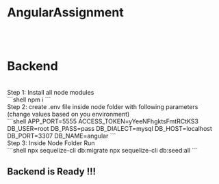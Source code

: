 # AngularAssignment
 <br /> <br />
<h1>Backend</h1>
 <br /> 
Step 1: Install all node modules <br />
```shell
    npm i
```
 <br />
Step 2: create .env file inside node folder with following parameters (change values based on you environment) <br />
```shell
    APP_PORT=5555 
    ACCESS_TOKEN=yYeeNFhgktsFmtRCtKS3 
    DB_USER=root 
    DB_PASS=pass
    DB_DIALECT=mysql
    DB_HOST=localhost
    DB_PORT=3307
    DB_NAME=angular
```
 <br />
Step 3: Inside Node Folder Run <br />
```shell
    npx sequelize-cli db:migrate 
    npx sequelize-cli db:seed:all
```
 <br />
<h2>Backend is Ready !!! </h2>